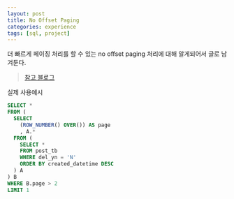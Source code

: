 ```yaml
---
layout: post
title: No Offset Paging
categories: experience
tags: [sql, project]
---
```


더 빠르게 페이징 처리를 할 수 있는 no offset paging 처리에 대해 알게되어서 글로 남겨둔다.

> [참고 블로그](https://jojoldu.tistory.com/528)

실제 사용예시

```sql
SELECT *
FROM (
  SELECT
    (ROW_NUMBER() OVER()) AS page
    , A.*
  FROM (
    SELECT *
    FROM post_tb
    WHERE del_yn = 'N'
    ORDER BY created_datetime DESC
  ) A
) B
WHERE B.page > 2
LIMIT 1 
```

